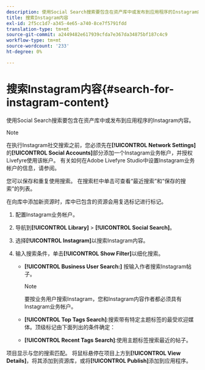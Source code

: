 ```yaml
---
description: 使用Social Search搜索要包含在资产库中或发布到应用程序的Instagram内容。
title: 搜索Instagram内容
exl-id: 2f5cc1d7-a345-4e65-a740-8ce7f5791fdd
translation-type: tm+mt
source-git-commit: a2449482e617939cfda7e367da34875bf187c4c9
workflow-type: tm+mt
source-wordcount: '233'
ht-degree: 0%

---
```


# 搜索Instagram内容{#search-for-instagram-content}

使用Social Search搜索要包含在资产库中或发布到应用程序的Instagram内容。

>[!NOTE]
>
>在执行Instagram社交搜索之前，您必须先在&#x200B;**[!UICONTROL Network Settings]**&#x200B;的&#x200B;**[!UICONTROL Social Accounts]**&#x200B;部分添加一个Instagram业务帐户，并授权Livefyre使用该帐户。 有关如何在Adobe Livefyre Studio中设置Instagram业务帐户的信息，请参阅[](../c-users-creating-accounts-with-studio-access/t-configure-social-accout-instagram/c-about-instagram-accounts.md#c_about_instagram_accounts)。

您可以保存和重复使用搜索。 在搜索栏中单击可查看“最近搜索”和“保存的搜索”的列表。

在向库中添加新资源时，库中已包含的资源会用复选标记进行标记。

1. 配置Instagram业务帐户。
1. 导航到&#x200B;**[!UICONTROL Library]** > **[!UICONTROL Social Search]**。
1. 选择&#x200B;**[!UICONTROL Instagram]**&#x200B;以搜索Instagram内容。
1. 输入搜索条件，单击&#x200B;**[!UICONTROL Show Filter]**&#x200B;以细化搜索。

   * **[!UICONTROL Business User Search:]** 按输入作者搜索Instagram帖子。

      >[!NOTE]
      >
      >要按业务用户搜索Instagram，您和Instagram内容作者都必须具有Instagram业务帐户。

   * **[!UICONTROL Top Tags Search]**:搜索带有特定主题标签的最受欢迎媒体。顶级标记由下面列出的条件确定：[](https://developers.facebook.com/docs/instagram-api/reference/hashtag/top-media)

   * **[!UICONTROL Recent Tags Search]**:使用主题标签搜索最近的帖子。

项目显示与您的搜索匹配。 将鼠标悬停在项目上方到&#x200B;**[!UICONTROL View Details]**，将其添加到资源库，或将&#x200B;**[!UICONTROL Publish]**&#x200B;添加到应用程序。
